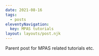 ```yaml
---
date: 2021-08-16
tags:
  - posts
eleventyNavigation:
  key: MPAS tutorials
layout: layouts/post.njk
---
```


Parent post for MPAS related tutorials etc.